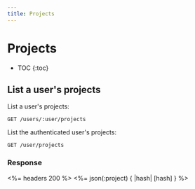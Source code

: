 ```yaml
---
title: Projects
---
```


# Projects

* TOC
{:toc}

## List a user's projects

List a user's projects:

    GET /users/:user/projects

List the authenticated user's projects:

    GET /user/projects

### Response

<%= headers 200 %>
<%= json(:project) { |hash| [hash] } %>
